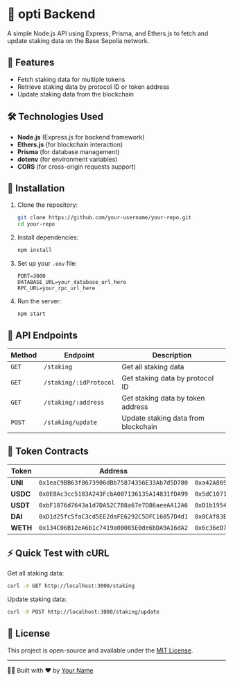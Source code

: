 # 🚀 opti Backend

A simple Node.js API using Express, Prisma, and Ethers.js to fetch and update staking data on the Base Sepolia network.

## 📌 Features
- Fetch staking data for multiple tokens
- Retrieve staking data by protocol ID or token address
- Update staking data from the blockchain

## 🛠️ Technologies Used
- **Node.js** (Express.js for backend framework)
- **Ethers.js** (for blockchain interaction)
- **Prisma** (for database management)
- **dotenv** (for environment variables)
- **CORS** (for cross-origin requests support)

## 🔧 Installation
1. Clone the repository:
   ```sh
   git clone https://github.com/your-username/your-repo.git
   cd your-repo
   ```
2. Install dependencies:
   ```sh
   npm install
   ```
3. Set up your `.env` file:
   ```env
   PORT=3000
   DATABASE_URL=your_database_url_here
   RPC_URL=your_rpc_url_here
   ```
4. Run the server:
   ```sh
   npm start
   ```

## 📡 API Endpoints
| Method | Endpoint | Description |
|--------|----------|-------------|
| `GET` | `/staking` | Get all staking data |
| `GET` | `/staking/:idProtocol` | Get staking data by protocol ID |
| `GET` | `/staking/:address` | Get staking data by token address |
| `POST` | `/staking/update` | Update staking data from blockchain |

## 🔗 Token Contracts
| Token | Address | Staking Contract |
|--------|----------------------------------|----------------------------------|
| **UNI** | `0x1eaC9BB63f8673906dBb75874356E33Ab7d5D780` | `0xa42A86906D3FDfFE7ccc1a4E143e5Ddd8dF0Cf83` |
| **USDC** | `0x0E8Ac3cc5183A243FcbA007136135A14831fDA99` | `0x5dC10711C60dd5174306aEC6Fb1c78b895C9fA5A` |
| **USDT** | `0xbF1876d7643a1d7DA52C7B8a67e7D86aeeAA12A6` | `0xD1b1954896009800dF01b197A6E8E1d98FF44ae8` |
| **DAI** | `0xD1d25fc5faC3cd5EE2daFE6292C5DFC16057D4d1` | `0x0CAf83Ef2BA9242F174FCE98E30B9ceba299aaa3` |
| **WETH** | `0x134C06B12eA6b1c7419a08085E0de6bDA9A16dA2` | `0x6c36eD76d3FF0A7C0309aef473052b487895Fadf` |

## ⚡ Quick Test with cURL
Get all staking data:
```sh
curl -X GET http://localhost:3000/staking
```

Update staking data:
```sh
curl -X POST http://localhost:3000/staking/update
```

## 📜 License
This project is open-source and available under the [MIT License](LICENSE).

---
👨‍💻 Built with ❤️ by [Your Name](https://github.com/your-username/)

